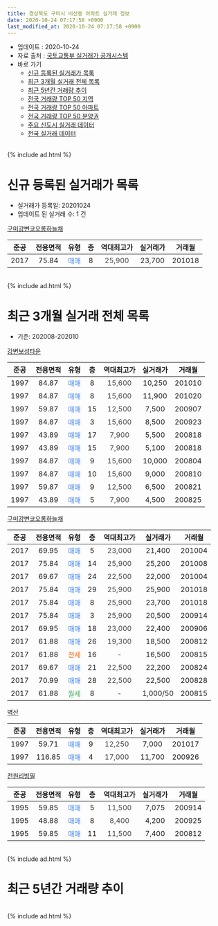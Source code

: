 ```yaml
---
title: 경상북도 구미시 비산동 아파트 실거래 정보
date: 2020-10-24 07:17:58 +0900
last_modified_at: 2020-10-24 07:17:58 +0900
---
```


* 업데이트 : 2020-10-24
* 자료 출처 : [국토교통부 실거래가 공개시스템](http://rt.molit.go.kr)
* 바로 가기
    * [신규 등록된 실거래가 목록](#신규-등록된-실거래가-목록)
    * [최근 3개월 실거래 전체 목록](#최근-3개월-실거래-전체-목록)
    * [최근 5년간 거래량 추이](#최근-5년간-거래량-추이)
    * [전국 거래량 TOP 50 지역](https://inasie.github.io/apt-trade-info/최근-3개월-전국에서-가장-거래가-많이-발생한-지역)
    * [전국 거래량 TOP 50 아파트](https://inasie.github.io/apt-trade-info/최근-3개월-전국에서-가장-거래가-많이-발생한-아파트)
    * [전국 거래량 TOP 50 분양권](https://inasie.github.io/apt-trade-info/최근-3개월-전국에서-가장-거래가-많이-발생한-분양권)
    * [주요 신도시 실거래 데이터](https://inasie.github.io/apt-trade-info/주요-신도시)
    * [전국 실거래 데이터](https://inasie.github.io/apt-trade-info/전국)
<br>
{% include ad.html %}
<br>

# 신규 등록된 실거래가 목록
* 실거래가 등록일: 20201024
* 업데이트 된 실거래 수: 1 건


[구미강변코오롱하늘채](https://search.naver.com/search.naver?query=%EA%B2%BD%EC%83%81%EB%B6%81%EB%8F%84+%EA%B5%AC%EB%AF%B8%EC%8B%9C+%EB%B9%84%EC%82%B0%EB%8F%99+%EA%B5%AC%EB%AF%B8%EA%B0%95%EB%B3%80%EC%BD%94%EC%98%A4%EB%A1%B1%ED%95%98%EB%8A%98%EC%B1%84)

|준공|전용면적|유형|층|역대최고가|실거래가|거래월|
|:---:|:---:|:---:|:---:|:---:|:---:|:---:|
|2017|75.84|<span style="color:#4285f3">매매</span>|8|<span style="color:#444444">25,900</span>|23,700|201018|


<br>
{% include ad.html %}
<br>

# 최근 3개월 실거래 전체 목록
* 기준: 202008-202010


[강변보성타운](https://search.naver.com/search.naver?query=%EA%B2%BD%EC%83%81%EB%B6%81%EB%8F%84+%EA%B5%AC%EB%AF%B8%EC%8B%9C+%EB%B9%84%EC%82%B0%EB%8F%99+%EA%B0%95%EB%B3%80%EB%B3%B4%EC%84%B1%ED%83%80%EC%9A%B4)

|준공|전용면적|유형|층|역대최고가|실거래가|거래월|
|:---:|:---:|:---:|:---:|:---:|:---:|:---:|
|1997|84.87|<span style="color:#4285f3">매매</span>|8|<span style="color:#444444">15,600</span>|10,250|201010|
|1997|84.87|<span style="color:#4285f3">매매</span>|8|<span style="color:#444444">15,600</span>|11,900|201020|
|1997|59.87|<span style="color:#4285f3">매매</span>|15|<span style="color:#444444">12,500</span>|7,500|200907|
|1997|84.87|<span style="color:#4285f3">매매</span>|3|<span style="color:#444444">15,600</span>|8,500|200923|
|1997|43.89|<span style="color:#4285f3">매매</span>|17|<span style="color:#444444">7,900</span>|5,500|200818|
|1997|43.89|<span style="color:#4285f3">매매</span>|15|<span style="color:#444444">7,900</span>|5,100|200818|
|1997|84.87|<span style="color:#4285f3">매매</span>|9|<span style="color:#444444">15,600</span>|10,000|200804|
|1997|84.87|<span style="color:#4285f3">매매</span>|10|<span style="color:#444444">15,600</span>|9,000|200810|
|1997|59.87|<span style="color:#4285f3">매매</span>|9|<span style="color:#444444">12,500</span>|6,500|200821|
|1997|43.89|<span style="color:#4285f3">매매</span>|5|<span style="color:#444444">7,900</span>|4,500|200825|

[구미강변코오롱하늘채](https://search.naver.com/search.naver?query=%EA%B2%BD%EC%83%81%EB%B6%81%EB%8F%84+%EA%B5%AC%EB%AF%B8%EC%8B%9C+%EB%B9%84%EC%82%B0%EB%8F%99+%EA%B5%AC%EB%AF%B8%EA%B0%95%EB%B3%80%EC%BD%94%EC%98%A4%EB%A1%B1%ED%95%98%EB%8A%98%EC%B1%84)

|준공|전용면적|유형|층|역대최고가|실거래가|거래월|
|:---:|:---:|:---:|:---:|:---:|:---:|:---:|
|2017|69.95|<span style="color:#4285f3">매매</span>|5|<span style="color:#444444">23,000</span>|21,400|201004|
|2017|75.84|<span style="color:#4285f3">매매</span>|14|<span style="color:#444444">25,900</span>|25,200|201008|
|2017|69.67|<span style="color:#4285f3">매매</span>|24|<span style="color:#444444">22,500</span>|22,000|201004|
|2017|75.84|<span style="color:#4285f3">매매</span>|29|<span style="color:#444444">25,900</span>|25,900|201018|
|2017|75.84|<span style="color:#4285f3">매매</span>|8|<span style="color:#444444">25,900</span>|23,700|201018|
|2017|75.84|<span style="color:#4285f3">매매</span>|3|<span style="color:#444444">25,900</span>|20,500|200914|
|2017|69.95|<span style="color:#4285f3">매매</span>|18|<span style="color:#444444">23,000</span>|22,400|200906|
|2017|61.88|<span style="color:#4285f3">매매</span>|26|<span style="color:#444444">19,300</span>|18,500|200812|
|2017|61.88|<span style="color:#ff5a00">전세</span>|16|<span style="color:#444444">-</span>|16,500|200815|
|2017|69.67|<span style="color:#4285f3">매매</span>|21|<span style="color:#444444">22,500</span>|22,200|200824|
|2017|70.99|<span style="color:#4285f3">매매</span>|28|<span style="color:#444444">22,500</span>|22,500|200828|
|2017|61.88|<span style="color:#34a853">월세</span>|8|<span style="color:#444444">-</span>|1,000/50|200815|

[벽산](https://search.naver.com/search.naver?query=%EA%B2%BD%EC%83%81%EB%B6%81%EB%8F%84+%EA%B5%AC%EB%AF%B8%EC%8B%9C+%EB%B9%84%EC%82%B0%EB%8F%99+%EB%B2%BD%EC%82%B0)

|준공|전용면적|유형|층|역대최고가|실거래가|거래월|
|:---:|:---:|:---:|:---:|:---:|:---:|:---:|
|1997|59.71|<span style="color:#4285f3">매매</span>|9|<span style="color:#444444">12,250</span>|7,000|201017|
|1997|116.85|<span style="color:#4285f3">매매</span>|4|<span style="color:#444444">17,000</span>|11,700|200926|

[전원리빙필](https://search.naver.com/search.naver?query=%EA%B2%BD%EC%83%81%EB%B6%81%EB%8F%84+%EA%B5%AC%EB%AF%B8%EC%8B%9C+%EB%B9%84%EC%82%B0%EB%8F%99+%EC%A0%84%EC%9B%90%EB%A6%AC%EB%B9%99%ED%95%84)

|준공|전용면적|유형|층|역대최고가|실거래가|거래월|
|:---:|:---:|:---:|:---:|:---:|:---:|:---:|
|1995|59.85|<span style="color:#4285f3">매매</span>|5|<span style="color:#444444">11,500</span>|7,075|200914|
|1995|48.88|<span style="color:#4285f3">매매</span>|8|<span style="color:#444444">8,400</span>|4,200|200925|
|1995|59.85|<span style="color:#4285f3">매매</span>|11|<span style="color:#444444">11,500</span>|7,400|200812|


<br>
{% include ad.html %}
<br>

# 최근 5년간 거래량 추이


<div style="width:100%;">
    <canvas id="deal_progress" height="200"></canvas>
</div>

<script>
new Chart(document.getElementById("deal_progress"), {
    type: 'line',
    data: {
        labels: ['201510','201511','201512','201601','201602','201603','201604','201605','201606','201607','201608','201609','201610','201611','201612','201701','201702','201703','201704','201705','201706','201707','201708','201709','201710','201711','201712','201801','201802','201803','201804','201805','201806','201807','201808','201809','201810','201811','201812','201901','201902','201903','201904','201905','201906','201907','201908','201909','201910','201911','201912','202001','202002','202003','202004','202005','202006','202007','202008','202009','202010'],
        datasets: [{
            label: '매매',
            pointRadius: 1,
            data: [7, 8, 2, 1, 4, 7, 8, 3, 7, 6, 5, 6, 10, 3, 3, 2, 0, 3, 5, 3, 7, 4, 7, 6, 8, 5, 8, 3, 10, 3, 4, 6, 4, 9, 9, 6, 10, 8, 3, 6, 6, 13, 5, 8, 20, 4, 6, 7, 11, 8, 8, 6, 14, 12, 9, 27, 27, 16, 10, 7, 8],
            borderColor: "rgba(255, 201, 14, 1)",
            backgroundColor: "rgba(255, 201, 14, 0.5)",
            fill: false,
            lineTension: 0
        },{
            label: '전월세',
            pointRadius: 1,
            data: [3, 2, 2, 4, 9, 6, 1, 4, 5, 2, 1, 1, 3, 3, 2, 1, 2, 6, 17, 35, 40, 15, 10, 7, 1, 2, 4, 5, 6, 7, 10, 4, 1, 4, 3, 3, 4, 7, 4, 5, 7, 13, 9, 17, 30, 12, 7, 8, 6, 2, 3, 5, 4, 1, 8, 2, 14, 6, 2, 0, 0],
            borderColor: "rgba(0, 141, 185, 1)",
            backgroundColor: "rgba(0, 141, 185, 0.5)",
            fill: false,
            lineTension: 0
        }
        ]
    },
    options: {
        responsive: true,
        title: {
            display: false
        },
        tooltips: {
            mode: 'index',
            intersect: false
        },
        hover: {
            mode: 'nearest',
            intersect: true
        },
        scales: {
            xAxes: [{
                display: true,
                scaleLabel: {
                    display: true,
                    labelString: '년/월'
                }
            }],
            yAxes: [{
                display: true,
                ticks: {
                    suggestedMin: 0,
                },
                scaleLabel: {
                    display: true,
                    labelString: '실거래 수'
                }
            }]
        }
    }
});

</script>


<br>
{% include ad.html %}
<br>

